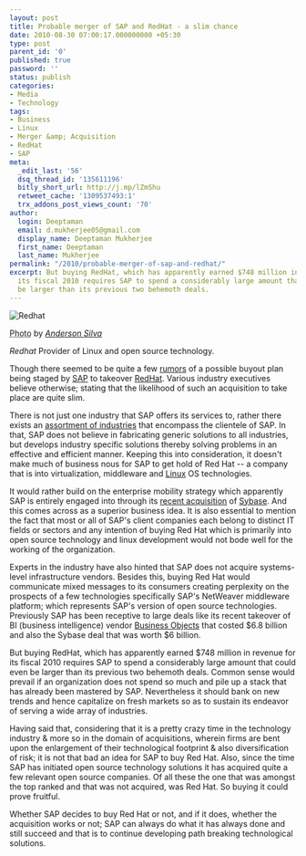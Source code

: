 ```yaml
---
layout: post
title: Probable merger of SAP and RedHat - a slim chance
date: 2010-08-30 07:00:17.000000000 +05:30
type: post
parent_id: '0'
published: true
password: ''
status: publish
categories:
- Media
- Technology
tags:
- Business
- Linux
- Merger &amp; Acquisition
- RedHat
- SAP
meta:
  _edit_last: '56'
  dsq_thread_id: '135611196'
  bitly_short_url: http://j.mp/lZmShu
  retweet_cache: '1309537493:1'
  trx_addons_post_views_count: '70'
author:
  login: Deeptaman
  email: d.mukherjee05@gmail.com
  display_name: Deeptaman Mukherjee
  first_name: Deeptaman
  last_name: Mukherjee
permalink: "/2010/probable-merger-of-sap-and-redhat/"
excerpt: But buying RedHat, which has apparently earned $748 million in revenue for
  its fiscal 2010 requires SAP to spend a considerably large amount that could even
  be larger than its previous two behemoth deals.
---
```

<div class="figure"><img src="/static/2010/08/redhat.jpg" alt="Redhat" />
<p class="credit"><abbr class="type" title="Photograph">Photo</abbr> by <cite><a href="http://www.flickr.com/photos/afsilva/1127289974/">Anderson Silva</a></cite></p>
<p class="caption"><em class="title">Redhat </em>Provider of Linux and open source technology.</p>
</div>
<p><!--more--></p>
<p>Though there seemed to be quite a few <a href="http://localtechwire.com/business/local_tech_wire/opinion/blogpost/8180415/">rumors</a> of a possible buyout plan being staged by <a href="http://www.sap.com/index.epx">SAP</a> to takeover <a href="http://www.redhat.com/">RedHat</a>. Various industry executives believe otherwise; stating that the likelihood of such an acquisition to take place are quite slim.</p>
<p>There is not just one industry that SAP offers its services to, rather there exists an <a href="http://www.sap.com/industries/index.epx">assortment of industries</a> that encompass the clientele of SAP. In that, SAP does not believe in fabricating generic solutions to all industries, but develops industry specific solutions thereby solving problems in an effective and efficient manner. Keeping this into consideration, it doesn't make much of business nous for SAP to get hold of Red Hat -- a company that is into virtualization, middleware and <a href="http://www.linux.org/">Linux</a> OS technologies.</p>
<p>It would rather build on the enterprise mobility strategy which apparently SAP is entirely engaged into through its <a href="http://www.sap.com/about/investor/inbrief/acquisitions/sybase/">recent acquisition</a> of <a href="http://www.sybase.com/">Sybase</a>. And this comes across as a superior business idea. It is also essential to mention the fact that most or all of SAP's client companies each belong to distinct IT fields or sectors and any intention of buying Red Hat which is primarily into open source technology and linux development would not bode well for the working of the organization. </p>
<p>Experts in the industry have also hinted that SAP does not acquire systems-level infrastructure vendors. Besides this, buying Red Hat would communicate mixed messages to its consumers creating perplexity on the prospects of a few technologies specifically SAP's NetWeaver middleware platform; which represents SAP's version of open source technologies. Previously SAP has been receptive to large deals like its recent takeover of BI (business intelligence) vendor <a href="http://techcrunch.com/2007/10/07/sap-acquires-business-objects-for-e48-billion/">Business Objects</a> that costed $6.8 billion and also the Sybase deal that was worth $6 billion. </p>
<p>But buying RedHat, which has apparently earned $748 million in revenue for its fiscal 2010 requires SAP to spend a considerably large amount that could even be larger than its previous two behemoth deals. Common sense would prevail if an organization does not spend so much and pile up a stack that has already been mastered by SAP. Nevertheless it should bank on new trends and hence capitalize on fresh markets so as to sustain its endeavor of serving a wide array of industries. </p>
<p>Having said that, considering that it is a pretty crazy time in the technology industry & more so in the domain of acquisitions, wherein firms are bent upon the enlargement of their technological footprint & also diversification of risk; it is not that bad an idea for SAP to buy Red Hat. Also, since the time SAP has initiated open source technology solutions it has acquired quite a few relevant open source companies. Of all these the one that was amongst the top ranked and that was not acquired, was Red Hat. So buying it could prove fruitful. </p>
<p>Whether SAP decides to buy Red Hat or not, and if it does, whether the acquisition works or not; SAP can always do what it has always done and still succeed and that is to continue developing path breaking technological solutions.</p>
